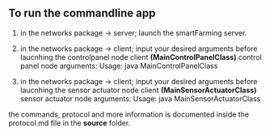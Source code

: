 ## To run the commandline app
1. in the networks package -> server; launch the smartFarming server.
22. in the networks package -> client; input your desired arguments before laucnhing the controlpanel node client **(MainControlPanelClass)**
  control panel node arguments:
Usage: java MainControlPanelClass <actuatorId> <nodeId> <isOn>

22. in the networks package -> client; input your desired arguments before laucnhing the sensor actuator node client **(MainSensorActuatorClass)**
   sensor actuator node arguments:
Usage: java MainSensorActuatorClass <nodeId> <actuatorId> <actuatorType> <isOn> <sensorType> <sensorValue>


the commands, protocol and more information is documented inside the protocol.md file in the **source** folder.
